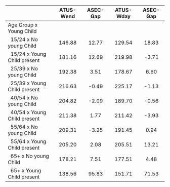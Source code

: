 
|                      |    ATUS-Wend |     ASEC-Gap |    ATUS-Wday |     ASEC-Gap |
| -------------------- | :----------: | :----------: | :----------: | :----------: |
| Age Group x Young Child |              |              |              |              |
| &nbsp;&nbsp;15/24 x No young Child |       146.88 |        12.77 |       129.54 |        18.83 |
| &nbsp;&nbsp;15/24 x Young Child present |       181.16 |        12.69 |       219.98 |        -3.71 |
| &nbsp;&nbsp;25/39 x No young Child |       192.38 |         3.51 |       178.67 |         6.60 |
| &nbsp;&nbsp;25/39 x Young Child present |       216.63 |        -0.49 |       225.17 |        -1.13 |
| &nbsp;&nbsp;40/54 x No young Child |       204.82 |        -2.09 |       189.70 |        -0.56 |
| &nbsp;&nbsp;40/54 x Young Child present |       211.38 |         1.77 |       211.42 |        -3.93 |
| &nbsp;&nbsp;55/64 x No young Child |       209.31 |        -3.25 |       191.45 |         0.94 |
| &nbsp;&nbsp;55/64 x Young Child present |       205.20 |         2.08 |       205.51 |        13.21 |
| &nbsp;&nbsp;65+ x No young Child |       178.21 |         7.51 |       177.51 |         4.48 |
| &nbsp;&nbsp;65+ x Young Child present |       138.56 |        95.83 |       151.71 |        71.53 |

